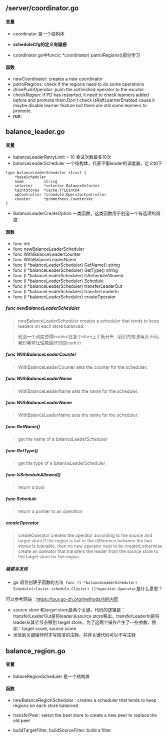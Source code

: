## /server/coordinator.go 
 
#### 变量

* coordinator 是一个结构体

* **scheduleCfg的定义有疑惑**
* coordinator.go中func(c *coordinator) patrolRegions()部分学习

#### 函数

* newCoordinator: creates a new coordinator
* patrolRegions: check if the regions need to do some operations
* drivePushOperator: push the unfinished operator to the excutor
* checkRegion: if PD has restarted, it need to check learners added before and promote them.Don't check isRaftLearnerEnabled cause it maybe disable learner feature but there are still some learners to promote.
* **run**:

## balance_leader.go

#### 变量

* balanceLeaderRetryLimit = 10 重试次数最多10次
* balanceLeaderScheduler 一个结构体，代表平衡leader的调度器，定义如下

```
type balanceLeaderScheduler struct {
	*baseScheduler
	name         string
	selector     *selector.BalanceSelector
	taintStores  *cache.TTLUint64
	opController *schedule.OperatorController
	counter      *prometheus.CounterVec
}
```

* BalanceLeaderCreateOption 一类函数，这类函数用于创造一个有选项的调度

#### 函数

* func init
* func newBalanceLeaderScheduler
* func WithBalanceLeaderCounter
* func WithBalanceLeaderName
* func (l *balanceLeaderScheduler) GetName() string
* func (l *balanceLeaderScheduler) GetType() string
* func (l *balanceLeaderScheduler) IsScheduleAllowed
* func (l *balanceLeaderScheduler) Schedule
* func (l *balanceLeaderScheduler) transferLeaderOut
* func (l *balanceLeaderScheduler) transferLeaderIn
* func (l *balanceLeaderScheduler) createOperator

##### func newBalanceLeaderScheduler

> newBalanceLeaderScheduler creates a scheduler that tends to keep leaders on each store balanced.

> 创造一个调度使得leaders在各个store上平衡分布（我们的想法与此不同，我们希望让性能最好的做leader）

##### func WithBalanceLeaderCounter

> WithBalanceLeaderCounter sets the counter for the scheduler.

##### func WithBalanceLeaderName

> WithBalanceLeaderName sets the name for the scheduler.

##### func WithBalanceLeaderName

> WithBalanceLeaderName sets the name for the scheduler.

##### func GetName()

> get the name of a balanceLeaderScheduler

##### func GetType()

> get the type of a balanceLeaderScheduler

##### func IsScheduleAllowed()

> return a bool 

##### func Schedule

> return a pointer to an operation

##### createOperator

> createOperator creates the operator according to the source and target store.If the region is hot or the difference between the two stores is tolerable, then no new operator neet to be created,otherwise create an operator that transfers the leader from the source store to the target store for the region.
 
 
##### 疑惑与发现
* go 语言创建子函数的方法```
func (l *balanceLeaderScheduler) Schedule(cluster schedule.Cluster) []*operator.Operator```是什么意思？

可以参考网站：https://tour.go-zh.org/methods/4的内容
* source store 和target store是两个关键，代码的逻辑是：transferLeaderOut是将leader从source store移出，transferLeaderIn是将leader从其它节点移到 target store，为了这两个操作产生了一些参数，例如：target score, source score
* 涉及到关键操作时才写简洁的注释，并非关键代码可以不写注释

## balance_region.go

#### 变量

* balaceRegionScheduler 是一个结构体

#### 函数

* newBalanceRegionScheduler : creates a scheduler that tends to keep regions on each store balanced

* transferPeer: select the best store to create a new peer to replace the old peer

* buildTargetFilter, buildSourceFilter: build a filter







